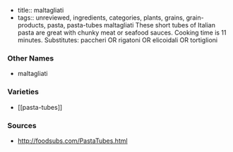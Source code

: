 - title:: maltagliati
- tags:: unreviewed, ingredients, categories, plants, grains, grain-products, pasta, pasta-tubes
maltagliati These short tubes of Italian pasta are great with chunky meat or seafood sauces. Cooking time is 11 minutes. Substitutes: paccheri OR rigatoni OR elicoidali OR tortiglioni

### Other Names

* maltagliati

### Varieties

* [[pasta-tubes]]

### Sources
* http://foodsubs.com/PastaTubes.html

